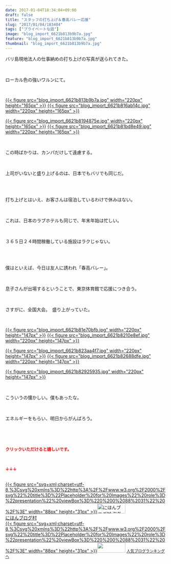 ```yaml
---
date: 2017-01-04T18:34:04+09:00
draft: false
title: "スタッフの打ち上げ＆春高バレー応援"
slug: "2017/01/04/183404"
tags: ["プライベートな話"]
image: "blog_import_6621b813b9b7a.jpg"
feature: "blog_import_6621b813b9b7a.jpg"
thumbnail: "blog_import_6621b813b9b7a.jpg"
---
```

<p>バリ島現地法人の仕事納めの打ち上げの写真が送られてきた。</p><p> </p><p>ローカル色の強いワルンにて。</p><p> </p><p><a href="blog_import_6621b814cff25.jpg">{{< figure src="blog_import_6621b813b9b7a.jpg" width="220px" height="165px" >}}</a> <a href="blog_import_6621b817c0be2.jpg">{{< figure src="blog_import_6621b816ab14c.jpg" width="220px" height="165px" >}}</a></p><p><a href="blog_import_6621b81a5d60c.jpg">{{< figure src="blog_import_6621b8194875e.jpg" width="220px" height="165px" >}}</a> <a href="blog_import_6621b81d036a3.jpg">{{< figure src="blog_import_6621b81bd8e49.jpg" width="220px" height="165px" >}}</a></p><p> </p><p>この時ばかりは、カンパだけして遠慮する。</p><p> </p><p>上司がいないと盛り上げるのは、日本でもバリでも同じだ。</p><p> </p><p><br/>打ち上げとはいえ、お客さんは宿泊しているわけで休みはない。</p><p> </p><p>これは、日本のラブホテルも同じで、年末年始は忙しい。</p><p> </p><p>３６５日２４時間稼働している施設はラクじゃない。</p><p> </p><p><br/>僕はといえば、今日は友人に誘われ「春高バレー」。</p><p> </p><p>息子さんが出場するということで、東京体育館で応援につき合う。</p><p> </p><p>さすがに、全国大会。　盛り上がっていた。</p><p> </p><p><a href="blog_import_6621b81f85515.jpg">{{< figure src="blog_import_6621b81e70bfb.jpg" width="220px" height="147px" >}}</a> <a href="blog_import_6621b8223ba8b.jpg">{{< figure src="blog_import_6621b8210e8ef.jpg" width="220px" height="147px" >}}</a></p><p><a href="blog_import_6621b824c8a2d.jpg">{{< figure src="blog_import_6621b823aa4f7.jpg" width="220px" height="147px" >}}</a> <a href="blog_import_6621b827a53e6.jpg">{{< figure src="blog_import_6621b82688dfe.jpg" width="220px" height="147px" >}}</a></p><p><a href="blog_import_6621b82a3c32e.jpg">{{< figure src="blog_import_6621b82925935.jpg" width="220px" height="147px" >}}</a></p><p> </p><p>こういうの懐かしい。僕もあったな。</p><p> </p><p>エネルギーをもらい、明日からがんばろう。</p><p> </p><p> </p><p><font color="#ff0000" size="2"><strong>クリックいただけると嬉しいです。</strong></font></p><p> </p><p><font color="#ff0000" size="2"><strong>↓↓↓</strong></font></p><p><br/><a href="ranking.html?p_cid=01260127" target="_blank">{{< figure src="svg+xml;charset=utf-8,%3Csvg%20xmlns%3D%22http%3A%2F%2Fwww.w3.org%2F2000%2Fsvg%22%20title%3D%22Placeholder%20for%20Images%22%20role%3D%22presentation%22%20viewBox%3D%220%200%2088%2031%22%20%2F%3E" width="88px" height="31px" >}}<noscript><img width="88" height="31" alt="にほんブログ村 海外生活ブログ バリ島情報へ" src="https://img-proxy.blog-video.jp/images?url=http%3A%2F%2Foverseas.blogmura.com%2Fbali%2Fimg%2Fbali88_31.gif" border="0"></noscript></a><br/><a href="ranking.html?p_cid=01260127" target="_blank">にほんブログ村</a><br/><a title="人気ブログランキングへ" href="link.php?1804582">{{< figure src="svg+xml;charset=utf-8,%3Csvg%20xmlns%3D%22http%3A%2F%2Fwww.w3.org%2F2000%2Fsvg%22%20title%3D%22Placeholder%20for%20Images%22%20role%3D%22presentation%22%20viewBox%3D%220%200%2088%2031%22%20%2F%3E" width="88px" height="31px" >}}<noscript><img width="88" height="31" src="https://blog.with2.net/img/banner/banner_22.gif" border="0"></noscript></a> <a style="font-size: 12px;" href="link.php?1804582">人気ブログランキングへ</a></p>

